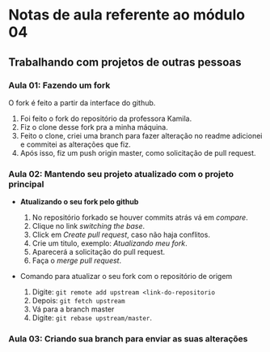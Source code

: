 # Notas de aula referente ao módulo 04

## Trabalhando com projetos de outras pessoas

### Aula 01: Fazendo um fork

O fork é feito a partir da interface do github.

1. Foi feito o fork do repositório da professora Kamila.
2. Fiz o clone desse fork pra a minha máquina.
3. Feito o clone, criei uma branch para fazer alteração no readme
adicionei e commitei as alterações que fiz.
4. Após isso, fiz um push origin master, como solicitação de pull request.

### Aula 02: Mantendo seu projeto atualizado com o projeto principal

- **Atualizando o seu fork pelo github**

    1. No repositório forkado se houver commits atrás vá em _compare_.
    2. Clique no link _switching the base_.
    3. Click em _Create pull request_, caso não haja conflitos.
    4. Crie um titulo, exemplo: _Atualizando meu fork_.
    5. Aparecerá a solicitação do pull request.
    6. Faça o _merge pull request_.

- Comando para atualizar o seu fork com o repositório de origem

    1. Digite: `git remote add upstream <link-do-repositorio`
    2. Depois: `git fetch upstream`
    3. Vá para a branch master
    4. Digite: `git rebase upstream/master`.

### Aula 03: Criando sua branch para enviar as suas alterações
